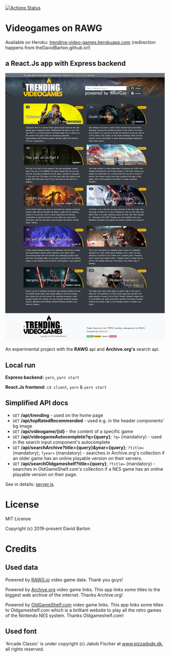 [![Actions Status](https://github.com/theDavidBarton/video-games-on-RAWG-react-app/workflows/CI/badge.svg)](https://github.com/theDavidBarton/video-games-on-RAWG-react-app/actions)

# Videogames on RAWG

Available on Heroku: [trending-video-games.herokuapp.com](https://bit.ly/video-games-on-RAWG-app) (redirection happens from theDavidBarton.github.io!)

## a React.Js app with Express backend

![RAWG app](rawg_screenshot.jpg)

An experimental project with the **RAWG** api and **Archive.org's** search api.

## Local run

**Express backend:** `yarn`, `yarn start`

**React.Js frontend:** `cd client`, `yarn` & `yarn start`

## Simplified API docs

- `GET` **/api/trending** - used on the home page
- `GET` **/api/topRatedRecommended** - used e.g. in the header components' bg image
- `GET` **/api/videogame/{id}** - the content of a specific game
- `GET` **/api/videogameAutocomplete?q={query}**; `?q=` (mandatory) - used in the search input component's autocomplete
- `GET` **/api/searchArchive?title={query}&year={query}**; `?title=` (mandatory); `?year=` (mandatory) - searches in Archive.org's collection if an older game has an online playable version on their servers.
- `GET` **/api/searchOldgameshelf?title={query}**; `?title=` (mandatory) - searches in OldGameShelf.com's collection if a NES game has an online playable version on their page.

See in details: [server.js](./server.js).

# License

MIT License

Copyright (c) 2019-present David Barton

# Credits

## Used data

Powered by [RAWG.io](https://rawg.io/apidocs) video game data. Thank you guys!

Powered by [Archive.org](https://archive.org/help/aboutsearch.htm) video game links. This app links some titles to the biggest web archive of the internet. Thanks Archive.org!

Powered by [OldGameShelf.com](https://oldgameshelf.com/) video game links. This app links some titles to Oldgameshelf.com which is a brilliant website to play all the retro games of the Nintendo NES system. Thanks Oldgameshelf.com!

## Used font

'Arcade Classic' is under copyright (c) Jakob Fischer at www.pizzadude.dk, all rights reserved.
